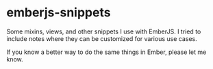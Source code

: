# emberjs-snippets
Some mixins, views, and other snippets I use with EmberJS.  I tried to include notes where they can be customized for various use cases.

If you know a better way to do the same things in Ember, please let me know.
